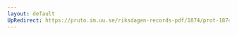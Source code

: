 ```yaml
---
layout: default
UpRedirect: https://pruto.im.uu.se/riksdagen-records-pdf/1874/prot-1874--ak--501/prot-1874--ak--501_027.pdf
---
```

